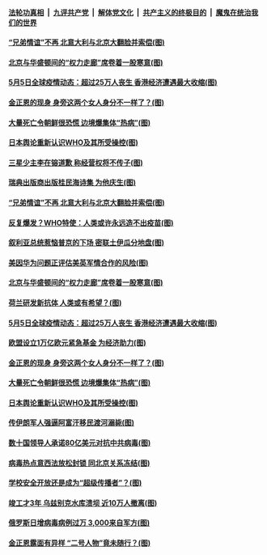 

####  [法轮功真相](../../../../basic/blob/master/README.md?t=05062131) &nbsp;|&nbsp; [九评共产党](../../../../9ping.md/blob/master/README.md?t=05062131) &nbsp;|&nbsp; [解体党文化](../../../../jtdwh.md/blob/master/README.md?t=05062131)  &nbsp;|&nbsp; [共产主义的终极目的](../../../../gczydzjmd.md/blob/master/README.md?t=05062131) &nbsp;|&nbsp; [魔鬼在统治我们的世界](../../../../mgztzwmdsj.md/blob/master/README.md?t=05062131) 

#### [“兄弟情谊”不再 北意大利与北京大翻脸并索偿(图)](../pages/p9/932314.md?t=05062131) 

#### [北京与华盛顿间的“权力走廊”席卷着一股寒意(图)](../pages/p9/932267.md?t=05062131) 

#### [5月5日全球疫情动态：超过25万人丧生 香港经济遭遇最大收缩(图)](../pages/p9/932233.md?t=05062131) 

#### [金正恩的现身 身旁这两个女人身分不一样了？(图)](../pages/p9/932185.md?t=05062131) 

#### [大量死亡令朝鲜很恐慌 边境爆集体“热病”(图)](../pages/p9/932087.md?t=05062131) 

#### [日本舆论重新认识WHO及其所受操控(图)](../pages/p9/932112.md?t=05062131) 

#### [三星少主李在镕道歉 称经营权将不传子(图)](../pages/p9/932329.md?t=05062131) 

#### [瑞典出版商出版桂民海诗集 为他庆生(图)](../pages/p9/932328.md?t=05062131) 

#### [“兄弟情谊”不再 北意大利与北京大翻脸并索偿(图)](../pages/p9/932314.md?t=05062131) 

#### [反复爆发？WHO特使：人类或许永远造不出疫苗(图)](../pages/p9/932206.md?t=05062131) 

#### [叙利亚总统惹恼普京的下场 密联土伊瓜分地盘(图)](../pages/p9/932202.md?t=05062131) 

#### [美因华为问题正评估美英军情合作的风险(图)](../pages/p9/932269.md?t=05062131) 

#### [北京与华盛顿间的“权力走廊”席卷着一股寒意(图)](../pages/p9/932267.md?t=05062131) 

#### [荷兰研发新抗体 人类或有希望？(图)](../pages/p9/932253.md?t=05062131) 

#### [5月5日全球疫情动态：超过25万人丧生 香港经济遭遇最大收缩(图)](../pages/p9/932233.md?t=05062131) 

#### [欧盟设立1万亿欧元紧急基金 为经济助力(图)](../pages/p9/932213.md?t=05062131) 

#### [金正恩的现身 身旁这两个女人身分不一样了？(图)](../pages/p9/932185.md?t=05062131) 

#### [大量死亡令朝鲜很恐慌 边境爆集体“热病”(图)](../pages/p9/932087.md?t=05062131) 

#### [日本舆论重新认识WHO及其所受操控(图)](../pages/p9/932112.md?t=05062131) 

#### [传伊朗军人强逼阿富汗移民渡河溺毙(图)](../pages/p9/932091.md?t=05062131) 

#### [数十国领导人承诺80亿美元对抗中共病毒(图)](../pages/p9/932120.md?t=05062131) 

#### [病毒热点意西法放松封锁 同北京关系冻结(图)](../pages/p9/932110.md?t=05062131) 

#### [学校安全开放还是成为“超级传播者”？(图)](../pages/p9/932105.md?t=05062131) 

#### [竣工才3年 乌兹别克水库溃坝 近10万人撤离(图)](../pages/p9/932080.md?t=05062131) 

#### [俄罗斯日增病毒病例过万 3,000来自军方(图)](../pages/p9/932053.md?t=05062131) 

#### [金正恩露面有异样 “二号人物”竟未随行？(图)](../pages/p9/932001.md?t=05062131) 

